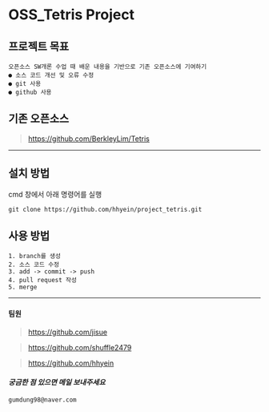 # OSS_Tetris Project
## 프로젝트 목표
```
오픈소스 SW개론 수업 때 배운 내용을 기반으로 기존 오픈소스에 기여하기
● 소스 코드 개선 및 오류 수정
● git 사용
● github 사용
```
## 기존 오픈소스
>https://github.com/BerkleyLim/Tetris
------------------------------
## 설치 방법
cmd 창에서 아래 명령어를 실행
```
git clone https://github.com/hhyein/project_tetris.git
```
## 사용 방법
```
1. branch를 생성
2. 소스 코드 수정
3. add -> commit -> push
4. pull request 작성
5. merge
```
------------------------------
#### 팀원
>https://github.com/jisue

>https://github.com/shuffle2479

>https://github.com/hhyein
#### _궁금한 점 있으면 메일 보내주세요_
```
gumdung98@naver.com
```
